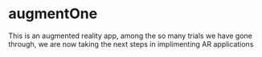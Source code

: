 # augmentOne
This is an augmented reality app, among the so many trials we have gone through, we are now taking the next steps in implimenting AR applications
